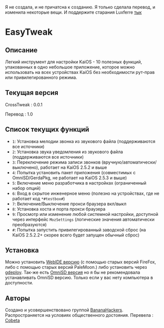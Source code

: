 Я не создала, и не причатсна к созданию. Я только сделала перевод, и изменила некоторые вещи. И поддержите старания Luxferre [тык](https://gitlab.com/suborg/crosstweak)
# EasyTweak

## Описание

Легкий инструмент для настройки KaiOS - 10 полезных функций, упакованных в одно небольшое приложение, которое можно использовать на всех устройствах KaiOS без необходимости рут-прав или привилегированного режима.

## Текущая версия

CrossTweak : 0.0.1

Перевод : 1.0

## Список текущих функций

- `1`: Установка мелодии звонка из звукового файла (поддерживаются все источники)
- `2`: Установка звука уведомления из звукового файла (поддерживаются все источники)
- `3`: Переключение режима записи звонков (вручную/автоматически/выключено), работает на KaiOS 2.5.2 и выше
- `4`: Попытка установить пакет приложения (совместимых с OmniSD/GerdaPkg, не работает на KaiOS 2.5.3 и выше)
- `5`: Включение меню разработчика в настройках (ограниченный набор опций)
- `6`: Вход в скрытое инженерное меню (полезно на устройствах, где не работает код `*#testbox#`)
- `7`: Включение/Выключение прокси браузера вкл/выкл
- `8`: Установка хоста и порта прокси браузера
- `9`: Просмотр или изменение любой системной настройки, доступной через интерфейс `MozSettings` (логические значения автоматически преобразуются)
- `#`: Попытка запустить привилегированный заводской сброс (на KaiOS 2.5.2.2+ скорее всего будет запущен обычный сброс)

## Установка

Можно установить [WebIDE версию](https://github.com/Cobeta-beta/EasyTweak/releases/download/1.0/EasyTweak-WebIDE.zip) (с помощью старых версий FireFox, либо с помощью старых версий PaleMoon.) либо установить через [gdeploy](https://gitlab.com/suborg/gdeploy). Так-же есть [OmniSD версия](https://github.com/Cobeta-beta/EasyTweak/releases/download/1.0/EasyTweak-OmniSD.zip) но я бы не рекомендовала устанавливать OmniSD версию. Только если у вас нету компьютера в доступности.

## Авторы

Создано и усовершенствовано группой [BananaHackers](https://bananahackers.net). Распространяется на условиях общественного достояния.
Перевела : [Cobeta](https://4pda.to/forum/index.php?showuser=11373575)
